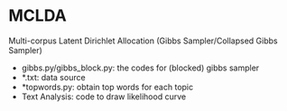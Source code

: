 MCLDA
=====

Multi-corpus Latent Dirichlet Allocation (Gibbs Sampler/Collapsed Gibbs Sampler)

* gibbs.py/gibbs_block.py: the codes for (blocked) gibbs sampler
* *.txt: data source
* *topwords.py: obtain top words for each topic
* Text Analysis: code to draw likelihood curve

